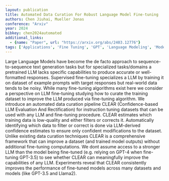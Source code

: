```yaml
---
layout: publication
title: Automated Data Curation For Robust Language Model Fine-tuning
authors: Chen Jiuhai, Mueller Jonas
conference: "Arxiv"
year: 2024
bibkey: chen2024automated
additional_links:
  - {name: "Paper", url: "https://arxiv.org/abs/2403.12776"}
tags: ['Applications', 'Fine Tuning', 'GPT', 'Language Modeling', 'Model Architecture', 'Pretraining Methods', 'Prompting', 'Reinforcement Learning', 'Tools', 'Training Techniques']
---
```

Large Language Models have become the de facto approach to sequence-to-sequence text generation tasks but for specialized tasks/domains a pretrained LLM lacks specific capabilities to produce accurate or well-formatted responses. Supervised fine-tuning specializes a LLM by training it on dataset of example prompts with target responses but real-world data tends to be noisy. While many fine-tuning algorithms exist here we consider a perspective on LLM fine-tuning studying how to curate the training dataset to improve the LLM produced via fine-tuning algorithm. We introduce an automated data curation pipeline CLEAR (Confidence-based LLM Evaluation And Rectification) for instruction tuning datasets that can be used with any LLM and fine-tuning procedure. CLEAR estimates which training data is low-quality and either filters or corrects it. Automatically identifying which data to filter or correct is done via LLM-derived confidence estimates to ensure only confident modifications to the dataset. Unlike existing data curation techniques CLEAR is a comprehensive framework that can improve a dataset (and trained model outputs) without additional fine-tuning computations. We dont assume access to a stronger LLM than the model being fine-tuned (e.g. relying on GPT-4 when fine-tuning GPT-3.5) to see whether CLEAR can meaningfully improve the capabilities of any LLM. Experiments reveal that CLEAR consistently improves the performance of fine-tuned models across many datasets and models (like GPT-3.5 and Llama2).

